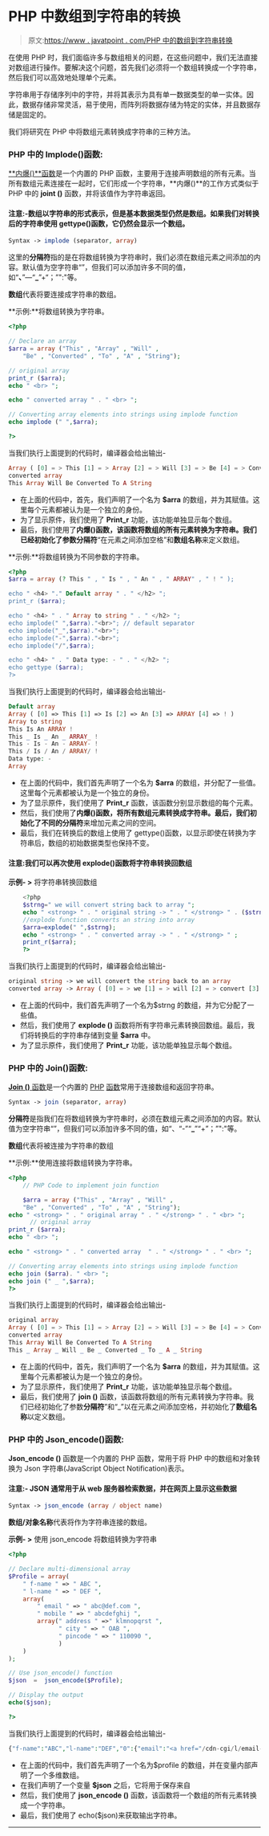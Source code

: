 # PHP 中数组到字符串的转换

> 原文:[https://www . javatpoint . com/PHP 中的数组到字符串转换](https://www.javatpoint.com/array-to-string-conversion-in-php)

在使用 PHP 时，我们面临许多与数组相关的问题，在这些问题中，我们无法直接对数组进行操作。要解决这个问题，首先我们必须将一个数组转换成一个字符串，然后我们可以高效地处理单个元素。

字符串用于存储序列中的字符，并将其表示为具有单一数据类型的单一实体。因此，数据存储非常灵活，易于使用，而阵列将数据存储为特定的实体，并且数据存储是固定的。

我们将研究在 PHP 中将数组元素转换成字符串的三种方法。

### PHP 中的 Implode()函数:

[**内爆()**函数](https://www.javatpoint.com/php-string-implode-function)是一个内置的 PHP 函数，主要用于连接声明数组的所有元素。当所有数组元素连接在一起时，它们形成一个字符串，**内爆()**的工作方式类似于 PHP 中的 **joint ()** 函数，并将该值作为字符串返回。

#### 注意:-数组以字符串的形式表示，但是基本数据类型仍然是数组。如果我们对转换后的字符串使用 gettype()函数，它仍然会显示一个数组。

```php
Syntax -> implode (separator, array)

```

这里的**分隔符**指的是在将数组转换为字符串时，我们必须在数组元素之间添加的内容。默认值为空字符串“”，但我们可以添加许多不同的值，如“**、**”—“**_**”+“；”":"等。

**数组**代表将要连接成字符串的数组。

**示例:**将数组转换为字符串。

```php
<?php  

// Declare an array 
$arra = array ("This" , "Array" , "Will" ,  
    "Be" , "Converted" , "To" , "A" , "String");  

// original array
print_r ($arra);
echo " <br> ";

echo " converted array " . " <br> ";

// Converting array elements into strings using implode function
echo implode (" ",$arra);

?>

```

当我们执行上面提到的代码时，编译器会给出输出-

```php
Array ( [0] = > This [1] = > Array [2] = > Will [3] = > Be [4] = > Converted [5] = > To [6] = > A [7] = > String ) 
converted array 
This Array Will Be Converted To A String

```

*   在上面的代码中，首先，我们声明了一个名为 **$arra** 的数组，并为其赋值。这里每个元素都被认为是一个独立的身份。
*   为了显示原件，我们使用了 **Print_r** 功能，该功能单独显示每个数组。
*   最后，我们使用了**内爆()**函数，该函数将数组的所有元素转换为字符串。我们已经初始化了参数**分隔符**“在元素之间添加空格”和**数组名称**来定义数组。

**示例:**将数组转换为不同参数的字符串。

```php
<?php
$arra = array (? This " , " Is " , " An " , " ARRAY" , " ! " );

echo " <h4> "." Default array " . " </h2> ";
print_r ($arra);

echo " <h4> " . " Array to string " . " </h2> ";
echo implode(" ",$arra)."<br>"; // default separator
echo implode("_",$arra)."<br>";
echo implode("-",$arra)."<br>"; 
echo implode("/",$arra);

echo " <h4> " . " Data type: - " . " </h2> ";
echo gettype ($arra);
?>

```

当我们执行上面提到的代码时，编译器会给出输出-

```php
Default array
Array ( [0] => This [1] => Is [2] => An [3] => ARRAY [4] => ! ) 
Array to string
This Is An ARRAY ! 
This _ Is _ An _ ARRAY_ ! 
This - Is - An - ARRAY- ! 
This / Is / An / ARRAY/ ! 
Data type: -
Array

```

*   在上面的代码中，我们首先声明了一个名为 **$arra** 的数组，并分配了一些值。这里每个元素都被认为是一个独立的身份。
*   为了显示原件，我们使用了 **Print_r** 函数，该函数分别显示数组的每个元素。
*   然后，我们使用了**内爆()**函数，将所有数组元素转换成字符串。最后，我们初始化了不同的**分隔符**来增加元素之间的空间。
*   最后，我们在转换后的数组上使用了 gettype()函数，以显示即使在转换为字符串后，数组的初始数据类型也保持不变。

#### 注意:我们可以再次使用 explode()函数将字符串转换回数组

**示例- >** 将字符串转换回数组

```php
    <?php  
    $strng=" we will convert string back to array ";  
    echo " <strong> " . " original string -> " . " </strong> " . ($strng) . " <br> ";
    //explode function converts an string into array  
    $arra=explode(" ",$strng);  
    echo " <strong> " . " converted array -> " . " </strong> " ;
    print_r($arra);  
    ?>  

```

当我们执行上面提到的代码时，编译器会给出输出-

```php
original string -> we will convert the string back to an array 
converted array -> Array ( [0] = > we [1] = > will [2] = > convert [3] = > string [4] = > back [5] = > to [6] = > array )

```

*   在上面的代码中，我们首先声明了一个名为$strng 的数组，并为它分配了一些值。
*   然后，我们使用了 **explode ()** 函数将所有字符串元素转换回数组。最后，我们将转换后的字符串存储到变量 **$arra** 中。
*   为了显示原件，我们使用了 **Print_r** 功能，该功能单独显示每个数组。

### PHP 中的 Join()函数:

[**Join ()** 函数](https://www.javatpoint.com/php-string-join-function)是一个内置的 [PHP](https://www.javatpoint.com/php-tutorial) [函数](https://www.javatpoint.com/php-functions)常用于连接数组和返回字符串。

```php
Syntax -> join (separator, array)

```

**分隔符**是指我们在将数组转换为字符串时，必须在数组元素之间添加的内容。默认值为空字符串“”，但我们可以添加许多不同的值，如“、“-”“**_**”“+”；”":"等。

**数组**代表将被连接为字符串的数组

**示例:**使用连接将数组转换为字符串。

```php
<?php
    // PHP Code to implement join function

    $arra = array ("This" , "Array" , "Will" ,  
    "Be" , "Converted" , "To" , "A" , "String");  
echo " <strong> " . " original array " . " </strong> " . " <br> ";
      // original array
print_r ($arra);
echo " <br> ";

echo " <strong> " . " converted array  " . " </strong> " . " <br> ";

// Converting array elements into strings using implode function
echo join ($arra). " <br> ";
echo join (" _ ",$arra);
?>

```

当我们执行上面提到的代码时，编译器会给出输出-

```php
original array 
Array ( [0] = > This [1] = > Array [2] = > Will [3] = > Be [4] = > Converted [5] = > To [6] = > A [7] = > String ) 
converted array 
This Array Will Be Converted To A String 
This _ Array _ Will _ Be _ Converted _ To _ A _ String

```

*   在上面的代码中，首先，我们声明了一个名为 **$arra** 的数组，并为其赋值。这里每个元素都被认为是一个独立的身份。
*   为了显示原件，我们使用了 **Print_r** 功能，该功能单独显示每个数组。
*   最后，我们使用了 **join ()** 函数，该函数将数组的所有元素转换为字符串。我们已经初始化了参数**分隔符**”和“_”以在元素之间添加空格，并初始化了**数组名称**以定义数组。

### PHP 中的 Json_encode()函数:

**Json_encode ()** 函数是一个内置的 PHP 函数，常用于将 PHP 中的数组和对象转换为 Json 字符串(JavaScript Object Notification)表示。

#### 注意:- JSON 通常用于从 web 服务器检索数据，并在网页上显示这些数据

```php
Syntax -> json_encode (array / object name)

```

**数组/对象名称**代表将作为字符串连接的数组。

**示例- >** 使用 json_encode 将数组转换为字符串

```php
<?php 

// Declare multi-dimensional array 
$Profile = array( 
    " f-name " => " ABC ", 
    " l-name " => " DEF ",
    array( 
        " email " => " abc@def.com ", 
        " mobile " => " abcdefghij ",
        array(" address " =>" klmnopqrst ",
              " city " => " OAB ",
              " pincode " => " 110090 ",
              )
    ) 
); 

// Use json_encode() function 
$json  =  json_encode($Profile); 

// Display the output 
echo($json); 

?>

```

当我们执行上面提到的代码时，编译器会给出输出-

```php
{"f-name":"ABC","l-name":"DEF","0":{"email":"<a href="/cdn-cgi/l/email-protection" class="__cf_email__" data-cfemail="8eefecedceeaebe8a0ede1e3">[email protected]</a>","mobile":"abcdefghij","0":{"address":"klmnopqrst","city":"OAB","pincode":"110090"}}}

```

*   在上面的代码中，我们首先声明了一个名为$profile 的数组，并在变量内部声明了一个多维数组。
*   在我们声明了一个变量 **$json** 之后，它将用于保存来自
*   然后，我们使用了 **json_encode ()** 函数，该函数将一个数组的所有元素转换成一个字符串。
*   最后，我们使用了 echo($json)来获取输出字符串。

* * *